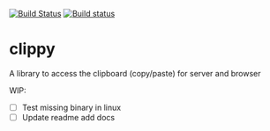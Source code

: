 [![Build Status](https://travis-ci.org/andresaraujo/clippy.svg?branch=master)](https://travis-ci.org/andresaraujo/clippy)
[![Build status](https://ci.appveyor.com/api/projects/status/ufiu8o0wvugr149b?svg=true)](https://ci.appveyor.com/project/andresaraujo/clippy)

# clippy

A library to access the clipboard (copy/paste) for server and browser


WIP:

- [ ] Test missing binary in linux
- [ ] Update readme add docs
